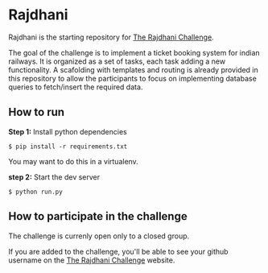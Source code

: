 # Rajdhani

Rajdhani is the starting repository for [The Rajdhani Challenge][].

The goal of the challenge is to implement a ticket booking system for indian railways. It is organized as a set of tasks, each task adding a new functionality. A scafolding with templates and routing is already provided in this repository to allow the participants to focus on implementing database queries to fetch/insert the required data.

## How to run

**Step 1:** Install python dependencies

```
$ pip install -r requirements.txt
```

You may want to do this in a virtualenv.

**step 2:** Start the dev server

```
$ python run.py
```

## How to participate in the challenge

The challenge is currenly open only to a closed group. 

If you are added to the challenge, you'll be able to see your github username on the [The Rajdhani Challenge][] website.

[The Rajdhani Challenge]: https://rajdhani.pipal.in
